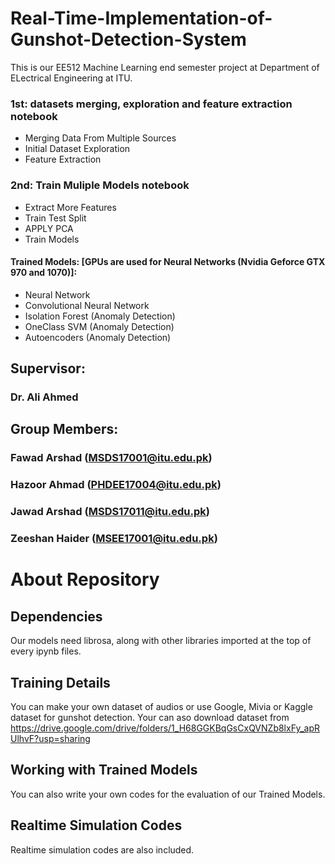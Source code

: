 # Real-Time-Implementation-of-Gunshot-Detection-System
This is our EE512 Machine Learning end semester project at Department of ELectrical Engineering at ITU.

### 1st: datasets merging, exploration and feature extraction notebook
- Merging Data From Multiple Sources
- Initial Dataset Exploration
- Feature Extraction

### 2nd: Train Muliple Models notebook
- Extract More Features
- Train Test Split
- APPLY PCA
- Train Models
#### Trained Models: [GPUs are used for Neural Networks (Nvidia Geforce GTX 970 and 1070)]:
- Neural Network
- Convolutional Neural Network
- Isolation Forest (Anomaly Detection)
- OneClass SVM (Anomaly Detection)
- Autoencoders (Anomaly Detection)

## Supervisor:
### Dr. Ali Ahmed
## Group Members:
### Fawad Arshad (MSDS17001@itu.edu.pk)
### Hazoor Ahmad (PHDEE17004@itu.edu.pk)
### Jawad Arshad (MSDS17011@itu.edu.pk)
### Zeeshan Haider (MSEE17001@itu.edu.pk)
# About Repository
## Dependencies
Our models need librosa, along with other libraries imported at the top of every ipynb files.
## Training Details
You can make your own dataset of audios or use Google, Mivia or Kaggle dataset for gunshot detection.
Your can aso download dataset from https://drive.google.com/drive/folders/1_H68GGKBqGsCxQVNZb8lxFy_apRUlhvF?usp=sharing
## Working with Trained Models
You can also write your own codes for the evaluation of our Trained Models.
## Realtime Simulation Codes
Realtime simulation codes are also included.
